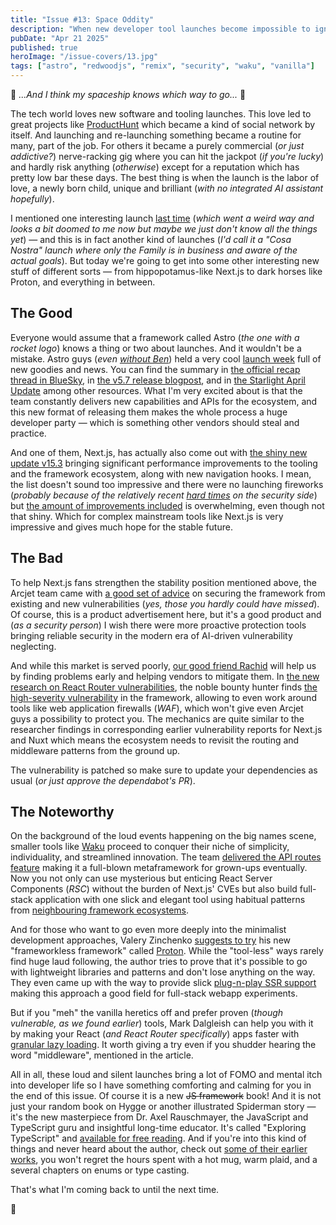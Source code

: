 ```yaml
---
title: "Issue #13: Space Oddity"
description: "When new developer tool launches become impossible to ignore."
pubDate: "Apr 21 2025"
published: true
heroImage: "/issue-covers/13.jpg"
tags: ["astro", "redwoodjs", "remix", "security", "waku", "vanilla"]
---
```


🎵 _...And I think my spaceship knows which way to go..._ 🎵

The tech world loves new software and tooling launches. This love led to great projects like [ProductHunt](http://producthunt.com) which became a kind of social network by itself. And launching and re-launching something became a routine for many, part of the job. For others it became a purely commercial (_or just addictive?_) nerve-racking gig where you can hit the jackpot (_if you're lucky_) and hardly risk anything (_otherwise_) except for a reputation which has pretty low bar these days. The best thing is when the launch is the labor of love, a newly born child, unique and brilliant (_with no integrated AI assistant hopefully_).

I mentioned one interesting launch [last time](<https://metaframe.works/archive/12/#:~:text=The%20RedwoodJS%20team%20had%20come%20with%20a%20huge%20(and%20unexpected)%20split.>) (_which went a weird way and looks a bit doomed to me now but maybe we just don't know all the things yet_) — and this is in fact another kind of launches (_I'd call it a "Cosa Nostra" launch where only the Family is in business and aware of the actual goals_). But today we're going to get into some other interesting new stuff of different sorts — from hippopotamus-like Next.js to dark horses like Proton, and everything in between.

## The Good

Everyone would assume that a framework called Astro (_the one with a rocket logo_) knows a thing or two about launches. And it wouldn't be a mistake. Astro guys (_even [without Ben](https://metaframe.works/archive/12/#:~:text=abandoned%20by%20its%20aficionado%20Ben%20Holmes%20in%20favor%20of%20some%20boring%20terminal%20app%20gig)_) held a very cool [launch week](https://bsky.app/profile/astro.build/post/3lmrofjk6l226) full of new goodies and news. You can find the summary in [the official recap thread in BlueSky](https://bsky.app/profile/astro.build/post/3ln4pjrnrm22c), in [the v5.7 release blogpost](https://astro.build/blog/astro-570/), and in [the Starlight April Update](https://astro.build/blog/starlight-034/) among other resources. What I'm very excited about is that the team constantly delivers new capabilities and APIs for the ecosystem, and this new format of releasing them makes the whole process a huge developer party — which is something other vendors should steal and practice.

And one of them, Next.js, has actually also come out with [the shiny new update v15.3](https://nextjs.org/blog/next-15-3) bringing significant performance improvements to the tooling and the framework ecosystem, along with new navigation hooks. I mean, the list doesn't sound too impressive and there were no launching fireworks (_probably because of the relatively recent [hard times](https://metaframe.works/archive/11/#:~:text=The%20previous%20metaframework%20week%20was%20marked%20by%20a%20huge%20scandal%20around%20the%20middleware%20security%20vulnerability%20in%20Next.js.) on the security side_) but [the amount of improvements included](https://github.com/vercel/next.js/releases/tag/v15.3.0) is overwhelming, even though not that shiny. Which for complex mainstream tools like Next.js is very impressive and gives much hope for the stable future.

## The Bad

To help Next.js fans strengthen the stability position mentioned above, the Arcjet team came with [a good set of advice](https://blog.arcjet.com/next-js-middleware-bypasses-how-to-tell-if-you-were-affected/) on securing the framework from existing and new vulnerabilities (_yes, those you hardly could have missed_). Of course, this is a product advertisement here, but it's a good product and (_as a security person_) I wish there were more proactive protection tools bringing reliable security in the modern era of AI-driven vulnerability neglecting.

And while this market is served poorly, [our good friend Rachid](https://metaframe.works/archive/11/#:~:text=the%20persona%20of%20the%20guy%20who%20spotted%20the%20vulnerability) will help us by finding problems early and helping vendors to mitigate them. In [the new research on React Router vulnerabilities](https://zhero-web-sec.github.io/research-and-things/react-router-and-the-remixed-path), the noble bounty hunter finds [the high-severity vulnerability](https://github.com/remix-run/react-router/security/advisories/GHSA-4q56-crqp-v477) in the framework, allowing to even work around tools like web application firewalls (_WAF_), which won't give even Arcjet guys a possibility to protect you. The mechanics are quite similar to the researcher findings in corresponding earlier vulnerability reports for Next.js and Nuxt which means the ecosystem needs to revisit the routing and middleware patterns from the ground up.

The vulnerability is patched so make sure to update your dependencies as usual (_or just approve the dependabot's PR_).

## The Noteworthy

On the background of the loud events happening on the big names scene, smaller tools like [Waku](https://waku.gg) proceed to conquer their niche of simplicity, individuality, and streamlined innovation. The team [delivered the API routes feature](https://waku.gg/blog/api-routes) making it a full-blown metaframework for grown-ups eventually. Now you not only can use mysterious but enticing React Server Components (_RSC_) without the burden of Next.js' CVEs but also build full-stack application with one slick and elegant tool using habitual patterns from [neighbouring framework ecosystems](https://metaframe.works/comparison/).

And for those who want to go even more deeply into the minimalist development approaches, Valery Zinchenko
[suggests to try](https://dev.to/framemuse/framework-less-framework-11i3) his new "frameworkless framework" called [Proton](https://github.com/denshya/proton). While the "tool-less" ways rarely find huge laud following, the author tries to prove that it's possible to go with lightweight libraries and patterns and don't lose anything on the way. They even came up with the way to provide slick [plug-n-play SSR support](https://dev.to/framemuse/proton-pluggable-ssr-dom-or-how-i-implemented-better-ssr-from-scratch-4hl8) making this approach a good field for full-stack webapp experiments.

But if you "meh" the vanilla heretics off and prefer proven (_though vulnerable, as we found earlier_) tools, Mark Dalgleish can help you with it by making your React (_and React Router specifically_) apps faster with [granular lazy loading](https://remix.run/blog/faster-lazy-loading). It worth giving a try even if you shudder hearing the word "middleware", mentioned in the article.

All in all, these loud and silent launches bring a lot of FOMO and mental itch into developer life so I have something comforting and calming for you in the end of this issue. Of course it is a new ~~JS framework~~ book! And it is not just your random book on Hygge or another illustrated Spiderman story — it's the new masterpiece from Dr. Axel Rauschmayer, the JavaScript and TypeScript guru and insightful long-time educator. It's called "Exploring TypeScript" and [available for free reading](https://bsky.app/profile/dr-axel.de/post/3lmi4ppbcqs2y). And if you're into this kind of things and never heard about the author, check out [some of their earlier works](https://exploringjs.com), you won't regret the hours spent with a hot mug, warm plaid, and a several chapters on enums or type casting.

That's what I'm coming back to until the next time.

👋

